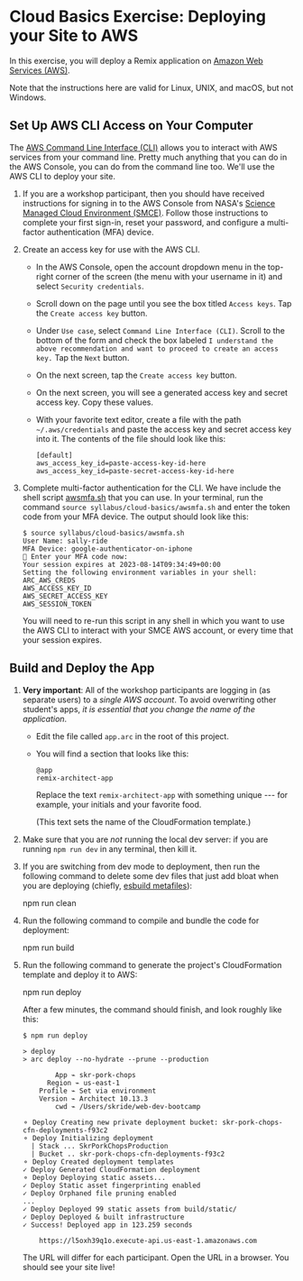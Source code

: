 # Cloud Basics Exercise: Deploying your Site to AWS

In this exercise, you will deploy a Remix application on [Amazon Web Services (AWS)](https://aws.amazon.com).

Note that the instructions here are valid for Linux, UNIX, and macOS, but not Windows.

## Set Up AWS CLI Access on Your Computer

The [AWS Command Line Interface (CLI)](https://aws.amazon.com/cli/) allows you to interact with AWS services from your command line. Pretty much anything that you can do in the AWS Console, you can do from the command line too. We'll use the AWS CLI to deploy your site.

1.  If you are a workshop participant, then you should have received instructions for signing in to the AWS Console from NASA's [Science Managed Cloud Environment (SMCE)](https://smce.nasa.gov). Follow those instructions to complete your first sign-in, reset your password, and configure a multi-factor authentication (MFA) device.

2.  Create an access key for use with the AWS CLI.

    - In the AWS Console, open the account dropdown menu in the top-right corner of the screen (the menu with your username in it) and select `Security credentials`.

    - Scroll down on the page until you see the box titled `Access keys`. Tap the `Create access key` button.

    - Under `Use case`, select `Command Line Interface (CLI)`. Scroll to the bottom of the form and check the box labeled `I understand the above recommendation and want to proceed to create an access key.` Tap the `Next` button.

    - On the next screen, tap the `Create access key` button.

    - On the next screen, you will see a generated access key and secret access key. Copy these values.

    - With your favorite text editor, create a file with the path `~/.aws/credentials` and paste the access key and secret access key into it. The contents of the file should look like this:

      ```
      [default]
      aws_access_key_id=paste-access-key-id-here
      aws_access_key_id=paste-secret-access-key-id-here
      ```

3.  Complete multi-factor authentication for the CLI. We have include the shell script [awsmfa.sh](awsmfa.sh) that you can use. In your terminal, run the command `source syllabus/cloud-basics/awsmfa.sh` and enter the token code from your MFA device. The output should look like this:

    ```
    $ source syllabus/cloud-basics/awsmfa.sh
    User Name: sally-ride
    MFA Device: google-authenticator-on-iphone
    🔑 Enter your MFA code now:
    Your session expires at 2023-08-14T09:34:49+00:00
    Setting the following environment variables in your shell:
    ARC_AWS_CREDS
    AWS_ACCESS_KEY_ID
    AWS_SECRET_ACCESS_KEY
    AWS_SESSION_TOKEN
    ```

    You will need to re-run this script in any shell in which you want to use the AWS CLI to interact with your SMCE AWS account, or every time that your session expires.

## Build and Deploy the App

1.  **Very important**: All of the workshop participants are logging in (as separate users) to a _single AWS account_. To avoid overwriting other student's apps, _it is essential that you change the name of the application_.

    - Edit the file called `app.arc` in the root of this project.

    - You will find a section that looks like this:

      ```
      @app
      remix-architect-app
      ```

      Replace the text `remix-architect-app` with something unique --- for example, your initials and your favorite food.

      (This text sets the name of the CloudFormation template.)

2.  Make sure that you are _not_ running the local dev server: if you are running `npm run dev` in any terminal, then kill it.

3.  If you are switching from dev mode to deployment, then run the following command to delete some dev files that just add bloat when you are deploying (chiefly, [esbuild metafiles](https://esbuild.github.io/api/#metafile)):

    npm run clean

4.  Run the following command to compile and bundle the code for deployment:

    npm run build

5.  Run the following command to generate the project's CloudFormation template and deploy it to AWS:

    npm run deploy

    After a few minutes, the command should finish, and look roughly like this:

    ```
    $ npm run deploy

    > deploy
    > arc deploy --no-hydrate --prune --production

            App ⌁ skr-pork-chops
          Region ⌁ us-east-1
        Profile ⌁ Set via environment
        Version ⌁ Architect 10.13.3
            cwd ⌁ /Users/skride/web-dev-bootcamp

    ⚬ Deploy Creating new private deployment bucket: skr-pork-chops-cfn-deployments-f93c2
    ⚬ Deploy Initializing deployment
      | Stack ... SkrPorkChopsProduction
      | Bucket .. skr-pork-chops-cfn-deployments-f93c2
    ⚬ Deploy Created deployment templates
    ✓ Deploy Generated CloudFormation deployment
    ⚬ Deploy Deploying static assets...
    ✓ Deploy Static asset fingerprinting enabled
    ✓ Deploy Orphaned file pruning enabled
    ...
    ✓ Deploy Deployed 99 static assets from build/static/
    ✓ Deploy Deployed & built infrastructure
    ✓ Success! Deployed app in 123.259 seconds

        https://l5oxh39q1o.execute-api.us-east-1.amazonaws.com
    ```

    The URL will differ for each participant. Open the URL in a browser. You should see your site live!
